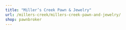 ```yaml
---
title: "Miller’s Creek Pawn & Jewelry"
url: /millers-creek/millers-creek-pawn-and-jewelry/
shop: pawnbroker
---
```

